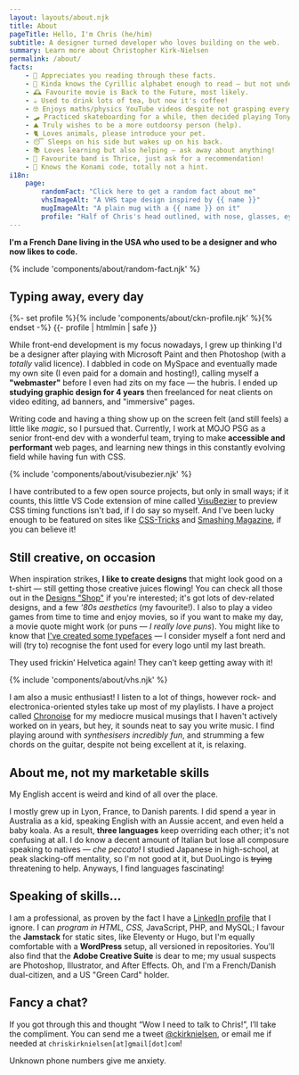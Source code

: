 ```yaml
---
layout: layouts/about.njk
title: About
pageTitle: Hello, I'm Chris (he/him)
subtitle: A designer turned developer who loves building on the web.
summary: Learn more about Christopher Kirk-Nielsen
permalink: /about/
facts:
    - 💜 Appreciates you reading through these facts.
    - 👀 Kinda knows the Cyrillic alphabet enough to read — but not understand — sentences.
    - 🕰 Favourite movie is Back to the Future, most likely.
    - ☕️ Used to drink lots of tea, but now it's coffee!
    - 🤓 Enjoys maths/physics YouTube videos despite not grasping everything.
    - 🛹 Practiced skateboarding for a while, then decided playing Tony Hawk was safer.
    - ⛰ Truly wishes to be a more outdoorsy person (help).
    - 🐈 Loves animals, please introduce your pet.
    - 😴 Sleeps on his side but wakes up on his back.
    - 📚 Loves learning but also helping — ask away about anything!
    - 🎸 Favourite band is Thrice, just ask for a recommendation!
    - 👾 Knows the Konami code, totally not a hint.
i18n:
    page:
        randomFact: "Click here to get a random fact about me"
        vhsImageAlt: "A VHS tape design inspired by {{ name }}"
        mugImageAlt: "A plain mug with a {{ name }} on it"
        profile: "Half of Chris's head outlined, with nose, glasses, eyebrows and beard drawn"
---
```


**I'm a <span class="about-country" data-flag="🇫🇷" data-icon="🥖">French</span> <span class="about-country" data-flag="🇩🇰" data-icon="🧜‍♀️">Dane</span> living in the <span class="about-country" data-flag="🇺🇸" data-icon="🏈">USA</span> who used to be a designer and who now likes to code.**

{% include 'components/about/random-fact.njk' %}


## Typing away, every day

<div class="about-first">
{%- set profile %}{% include 'components/about/ckn-profile.njk' %}{% endset -%}
{{- profile | htmlmin | safe }}

While front-end development is my focus nowadays, I grew up thinking I'd be a designer after playing with Microsoft Paint and then Photoshop (with a *totally* valid licence). I dabbled in code on MySpace and eventually made my own site (I even paid for a domain and hosting!), calling myself a **"webmaster"** before I even had zits on my face — the hubris. I ended up **studying graphic design for 4 years** then freelanced for neat clients on video editing, ad banners, and "immersive" pages.

</div>

Writing code and having a thing show up on the screen felt (and still feels) a little like <em class="about-emoji" data-emoji="✨">magic</em>, so I pursued that. Currently, I work at MOJO PSG as a senior front-end dev with a wonderful team, trying to make **accessible and performant** web pages, and learning new things in this constantly evolving field while having fun with CSS.

{% include 'components/about/visubezier.njk' %}

<p data-about="opensource">
I have contributed to a few open source projects, but only in small ways; if it counts, this little VS Code extension of mine called <a href="https://marketplace.visualstudio.com/items?itemName=chriskirknielsen.visubezier">VisuBezier</a> to preview CSS timing functions isn't bad, if I do say so myself. And I've been lucky enough to be featured on sites like <a href="https://css-tricks.com/author/chriskirknielsen/">CSS-Tricks</a> and <a href="https://www.smashingmagazine.com/author/chriskirknielsen/">Smashing Magazine</a>, if you can believe it!</p>
</p>

## Still creative, on occasion

<p data-about="creative">
When inspiration strikes, <strong>I like to create designs</strong> that might look good on a t-shirt — still getting those creative juices flowing! You can check all those out in the <a href="/designs/">Designs "Shop"</a> if you're interested; it's got lots of dev-related designs, and a few <em class="about-emoji" data-emoji="🌴">'80s aesthetics</em> (my favourite!). I also to play a video games from time to time and enjoy movies, so if you want to make my day, a movie quote might work (or puns — <em>I really love puns</em>). You might like to know that <a href="/fonts/">I've created some typefaces</a> — I consider myself a font nerd and will (try to) recognise the font used for every logo until my last breath.
</p>

<p class="about-quotebox">They used frickin’ Helvetica again! They can’t keep getting away with it!</p>

{% include 'components/about/vhs.njk' %}

I am also a music enthusiast! I listen to a lot of things, however rock- and electronica-oriented styles take up most of my playlists. I have a project called [Chronoise](https://chronoise.com) for my mediocre musical musings that I haven't actively worked on in years, but hey, it sounds neat to say you write music. I find playing around with *synthesisers incredibly fun*, and strumming a few chords on the guitar, despite not being excellent at it, is relaxing.

## About me, not my marketable skills

<p class="about-quotebox" data-about="personal">My English accent is weird and kind of all over the place.</p>

<p>
I mostly grew up in Lyon, France, to Danish parents. I did spend a year in Australia as a kid, speaking English with an Aussie accent, and even held a baby koala. As a result, <strong>three languages</strong> keep overriding each other; it's not confusing at all. I do know a decent amount of Italian but lose all composure speaking to natives — <em lang="it" class="about-emoji" data-emoji="🤌">che peccato!</em> I studied Japanese in high-school, at peak slacking-off mentality, so I'm not good at it, but DuoLingo is <del>trying</del> threatening to help. Anyways, I find languages fascinating!
</p>

## Speaking of skills…

I am a professional, as proven by the fact I have a [LinkedIn profile](https://www.linkedin.com/in/chriskirknielsen/) that I ignore. I can *program in HTML, CSS,* JavaScript, PHP, and MySQL; I favour the **Jamstack** for static sites, like Eleventy or Hugo, but I'm equally comfortable with a **WordPress** setup, all versioned in repositories. You'll also find that the **Adobe Creative Suite** is dear to me; my usual suspects are Photoshop, Illustrator, and After Effects. Oh, and I'm a French/Danish dual-citizen, and a US "Green Card" holder.

## Fancy a chat?

<p data-about="contact">
If you got through this and thought “Wow I need to talk to Chris!”, I’ll take the compliment. You can send me a tweet <a href="https://twitter.com/ckirknielsen">@ckirknielsen</a>, or email me if needed at <code>chriskirknielsen<wbr>[at]gmail[dot]com</code>!
</p>

<p class="about-quotebox">Unknown phone numbers give me anxiety.</p>